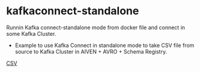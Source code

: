 # kafkaconnect-standalone
Runnin Kafka connect-standalone mode from docker file and connect in some Kafka Cluster.

- Example to use Kafka Connect in standalone mode to take CSV file from source to Kafka Cluster in AIVEN + AVRO + Schema Registry.

[CSV](https://github.com/mordp1/kafkaconnect-standalone/tree/main/csv)